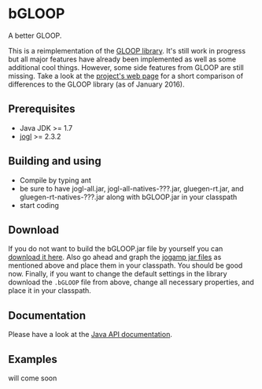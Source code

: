 # bGLOOP
A better GLOOP.

This is a reimplementation of the [GLOOP library](http://www.brd.nrw.de/lerntreffs/informatik/structure/material/sek2/einfuehrungen/gloop.php).
It's still work in progress but all major features have already been implemented as well as some additional
cool things. However, some side features from GLOOP are still missing.
Take a look at the [project's web page](http://trent2.github.io/bGLOOP) for a short comparison of differences to
the GLOOP library (as of January 2016).

## Prerequisites
* Java JDK >= 1.7
* [jogl](www.jogamp.org) >= 2.3.2

## Building and using
* Compile by typing ant
* be sure to have jogl-all.jar, jogl-all-natives-???.jar, gluegen-rt.jar, and gluegen-rt-natives-???.jar along with bGLOOP.jar
in your classpath
* start coding

## Download
If you do not want to build the bGLOOP.jar file by yourself you can [download it here](http://trent2.github.io/bGLOOP/dist/bGLOOP.jar). Also go ahead and graph the [jogamp jar files](http://jogamp.org/deployment/v2.3.2/jar/) as mentioned above and place them in your classpath. You should be good now. Finally, if you want to change the default settings in the library download the <code>.bGLOOP</code> file from above, change all necessary properties, and place it in your classpath.

## Documentation
Please have a look at the [Java API documentation](http://trent2.github.io/bGLOOP/apidocs).

## Examples
will come soon
